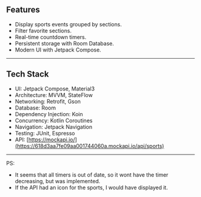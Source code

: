 ## Features

- Display sports events grouped by sections.
- Filter favorite sections.
- Real-time countdown timers.
- Persistent storage with Room Database.
- Modern UI with Jetpack Compose.

---

## Tech Stack

- UI: Jetpack Compose, Material3
- Architecture: MVVM, StateFlow
- Networking: Retrofit, Gson
- Database: Room
- Dependency Injection: Koin
- Concurrency: Kotlin Coroutines
- Navigation: Jetpack Navigation
- Testing: JUnit, Espresso
- API: [https://mockapi.io/](https://618d3aa7fe09aa001744060a.mockapi.io/api/sports)

---

PS: 

- It seems that all timers is out of date, so it wont have the timer decreasing, but was implemented.
- If the API had an icon for the sports, I would have displayed it.
